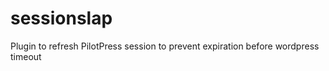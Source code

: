 sessionslap
===========

Plugin to refresh PilotPress session to prevent expiration before wordpress timeout